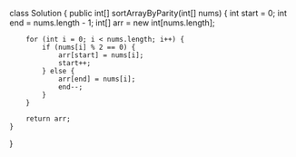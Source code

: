 class Solution {
    public int[] sortArrayByParity(int[] nums) {
        int start = 0;
        int end = nums.length - 1;
        int[] arr = new int[nums.length];
        
        for (int i = 0; i < nums.length; i++) {
            if (nums[i] % 2 == 0) {
                arr[start] = nums[i];
                start++;
            } else {
                arr[end] = nums[i];
                end--;
            }
        }
        
        return arr;
    }
}

